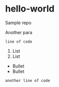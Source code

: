 # hello-world
Sample repo

Another para

```
line of code
```

1. List
2. List

* Bullet
* Bullet

```
another line of code
```
